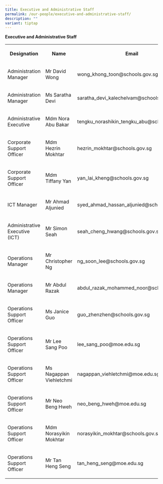 ```yaml
---
title: Executive and Administrative Staff
permalink: /our-people/executive-and-administrative-staff/
description: ""
variant: tiptap
---
```

<p><strong>Executive and Administrative Staff</strong>
</p>
<table style="minWidth: 75px">
<colgroup>
<col>
<col>
<col>
</colgroup>
<tbody>
<tr>
<th rowspan="1" colspan="1">
<p>Designation</p>
</th>
<th rowspan="1" colspan="1">
<p>Name</p>
</th>
<th rowspan="1" colspan="1">
<p>Email</p>
</th>
</tr>
<tr>
<td rowspan="1" colspan="1">
<p>Administration Manager</p>
</td>
<td rowspan="1" colspan="1">
<p>Mr David Wong</p>
</td>
<td rowspan="1" colspan="1">
<p>wong_khong_toon@schools.gov.sg</p>
</td>
</tr>
<tr>
<td rowspan="1" colspan="1">
<p>Administration Manager</p>
</td>
<td rowspan="1" colspan="1">
<p>Ms Saratha Devi</p>
</td>
<td rowspan="1" colspan="1">
<p>saratha_devi_kalechelvam@schools.gov.sg</p>
</td>
</tr>
<tr>
<td rowspan="1" colspan="1">
<p>Administrative Executive</p>
</td>
<td rowspan="1" colspan="1">
<p>Mdm Nora Abu Bakar</p>
</td>
<td rowspan="1" colspan="1">
<p>tengku_norashikin_tengku_abu@schools.gov.sg</p>
</td>
</tr>
<tr>
<td rowspan="1" colspan="1">
<p>Corporate Support Officer</p>
</td>
<td rowspan="1" colspan="1">
<p>Mdm Hezrin Mokhtar</p>
</td>
<td rowspan="1" colspan="1">
<p>hezrin_mokhtar@schools.gov.sg</p>
</td>
</tr>
<tr>
<td rowspan="1" colspan="1">
<p>Corporate Support Officer</p>
</td>
<td rowspan="1" colspan="1">
<p>Mdm Tiffany Yan</p>
</td>
<td rowspan="1" colspan="1">
<p>yan_lai_kheng@schools.gov.sg</p>
</td>
</tr>
<tr>
<td rowspan="1" colspan="1">
<p>ICT Manager</p>
</td>
<td rowspan="1" colspan="1">
<p>Mr Ahmad Aljunied</p>
</td>
<td rowspan="1" colspan="1">
<p>syed_ahmad_hassan_aljunied@schools.gov.sg</p>
</td>
</tr>
<tr>
<td rowspan="1" colspan="1">
<p>Administrative Executive (ICT)</p>
</td>
<td rowspan="1" colspan="1">
<p>Mr Simon Seah</p>
</td>
<td rowspan="1" colspan="1">
<p>seah_cheng_hwang@schools.gov.sg</p>
</td>
</tr>
<tr>
<td rowspan="1" colspan="1">
<p>Operations Manager</p>
</td>
<td rowspan="1" colspan="1">
<p>Mr Christopher Ng</p>
</td>
<td rowspan="1" colspan="1">
<p>ng_soon_lee@schools.gov.sg</p>
</td>
</tr>
<tr>
<td rowspan="1" colspan="1">
<p>Operations Manager</p>
</td>
<td rowspan="1" colspan="1">
<p>Mr Abdul Razak</p>
</td>
<td rowspan="1" colspan="1">
<p>abdul_razak_mohammed_noor@schools.gov.sg</p>
</td>
</tr>
<tr>
<td rowspan="1" colspan="1">
<p>Operations Support Officer</p>
</td>
<td rowspan="1" colspan="1">
<p>Ms Janice Guo</p>
</td>
<td rowspan="1" colspan="1">
<p>guo_zhenzhen@schools.gov.sg</p>
</td>
</tr>
<tr>
<td rowspan="1" colspan="1">
<p>Operations Support Officer</p>
</td>
<td rowspan="1" colspan="1">
<p>Mr Lee Sang Poo</p>
</td>
<td rowspan="1" colspan="1">
<p>lee_sang_poo@moe.edu.sg</p>
</td>
</tr>
<tr>
<td rowspan="1" colspan="1">
<p>Operations Support Officer</p>
</td>
<td rowspan="1" colspan="1">
<p>Ms Nagappan Viehletchmi</p>
</td>
<td rowspan="1" colspan="1">
<p>nagappan_viehletchmi@moe.edu.sg</p>
</td>
</tr>
<tr>
<td rowspan="1" colspan="1">
<p>Operations Support Officer</p>
</td>
<td rowspan="1" colspan="1">
<p>Mr Neo Beng Hweh</p>
</td>
<td rowspan="1" colspan="1">
<p>neo_beng_hweh@moe.edu.sg</p>
</td>
</tr>
<tr>
<td rowspan="1" colspan="1">
<p>Operations Support Officer</p>
</td>
<td rowspan="1" colspan="1">
<p>Mdm Norasyikin Mokhtar</p>
</td>
<td rowspan="1" colspan="1">
<p>norasyikin_mokhtar@schools.gov.sg</p>
</td>
</tr>
<tr>
<td rowspan="1" colspan="1">
<p>Operations Support Officer</p>
</td>
<td rowspan="1" colspan="1">
<p>Mr Tan Heng Seng</p>
</td>
<td rowspan="1" colspan="1">
<p>tan_heng_seng@moe.edu.sg</p>
</td>
</tr>
</tbody>
</table>
<p></p>